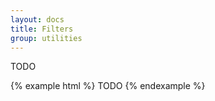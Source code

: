 ```yaml
---
layout: docs
title: Filters
group: utilities
---
```


TODO

{% example html %}
TODO
{% endexample %}
